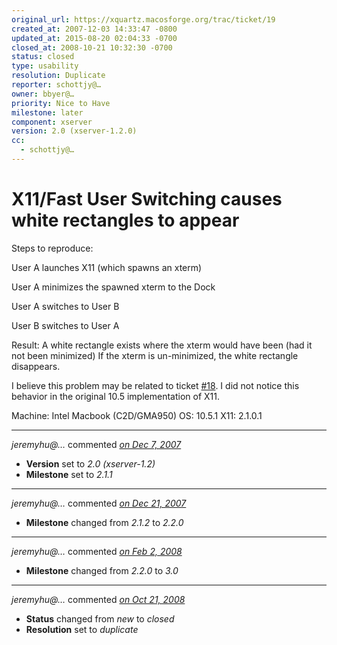 ```yaml
---
original_url: https://xquartz.macosforge.org/trac/ticket/19
created_at: 2007-12-03 14:33:47 -0800
updated_at: 2015-08-20 02:04:33 -0700
closed_at: 2008-10-21 10:32:30 -0700
status: closed
type: usability
resolution: Duplicate
reporter: schottjy@…
owner: bbyer@…
priority: Nice to Have
milestone: later
component: xserver
version: 2.0 (xserver-1.2.0)
cc:
  - schottjy@…
---
```


X11/Fast User Switching causes white rectangles to appear
=========================================================


Steps to reproduce:

User A launches X11 (which spawns an xterm)

User A minimizes the spawned xterm to the Dock

User A switches to User B

User B switches to User A

Result: A white rectangle exists where the xterm would have been (had it not been minimized)
If the xterm is un-minimized, the white rectangle disappears.

I believe this problem may be related to ticket [\#⁠18](https://xquartz.macosforge.org/trac/ticket/18). I did not notice this behavior in the original
10.5 implementation of X11.

Machine: Intel Macbook (C2D/GMA950)
OS: 10.5.1
X11: 2.1.0.1



---

*jeremyhu@…* commented *[on Dec 7, 2007](https://xquartz.macosforge.org/trac/ticket/19#comment:1 "December 7, 2007 at 9:26 AM PST")*

-   **Version** set to *2.0 (xserver-1.2)*
-   **Milestone** set to *2.1.1*



---

*jeremyhu@…* commented *[on Dec 21, 2007](https://xquartz.macosforge.org/trac/ticket/19#comment:2 "December 21, 2007 at 5:51 PM PST")*

-   **Milestone** changed from *2.1.2* to *2.2.0*



---

*jeremyhu@…* commented *[on Feb 2, 2008](https://xquartz.macosforge.org/trac/ticket/19#comment:3 "February 2, 2008 at 10:43 AM PST")*

-   **Milestone** changed from *2.2.0* to *3.0*



---

*jeremyhu@…* commented *[on Oct 21, 2008](https://xquartz.macosforge.org/trac/ticket/19#comment:4 "October 21, 2008 at 10:32 AM PDT")*

-   **Status** changed from *new* to *closed*
-   **Resolution** set to *duplicate*



